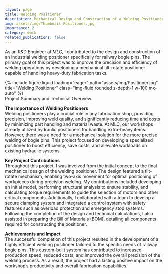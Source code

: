 ```yaml
---
layout: page
title: Welding Positioner
description: Mechanical Design and Construction of a Welding Positioner
img: assets/img/Thumbnail-Positioner.jpg
importance: 2
category: work
related_publications: false
---
```


As an R&D Engineer at *MLC*, I contributed to the design and construction of an industrial welding positioner specifically for railway bogie pins. The primary goal of this project was to improve the precision and efficiency of welding operations by developing a mechanical tilt-rotate positioner capable of handling heavy-duty fabrication tasks.

<div class="row">
    <div class="col-sm mt-3 mt-md-0 text-center">
        {% include figure.liquid loading="eager" path="assets/img/Positioner.jpg" title="Welding Positioner" class="img-fluid rounded z-depth-1 w-100 mx-auto" %}
    </div>
</div>
<div class="caption">
    Project Summary and Technical Overview.
</div>

**The Importance of Welding Positioners** <br>
Welding positioners play a crucial role in any fabrication shop, providing precision, improving weld quality, and significantly reducing time and costs by minimizing part handling and material waste. At MLC, our workshops already utilized hydraulic positioners for handling extra-heavy items. However, there was a need for a mechanical solution for the more precise welding of bogie pins. This project focused on developing a specialized positioner to boost efficiency, save costs, and alleviate workloads on existing hydraulic systems.


**Key Project Contributions** <br>
Throughout this project, I was involved from the initial concept to the final mechanical design of the welding positioner. The design featured a tilt-rotate mechanism, enabling two-axis movement for optimal positioning of workpieces during precision welding. My contributions included developing an initial model, performing structural analysis to ensure stability, and calculating torque requirements to guide the selection of motors and other critical components. Additionally, I collaborated with a team to develop a secure clamping system and integrated a control system with safety features such as overload protection and emergency stop systems. Following the completion of the design and technical calculations, I also assisted in preparing the Bill of Materials (BOM), detailing all components required for constructing the positioner.


**Achievements and Impact** <br>
The successful completion of this project resulted in the development of a highly efficient welding positioner tailored to the specific needs of railway bogie pins. This custom-built system has contributed to increased production speed, reduced costs, and improved the overall precision of the welding process. As a result, the project had a lasting positive impact on the workshop’s productivity and overall fabrication capabilities.
